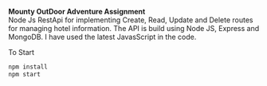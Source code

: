 **Mounty OutDoor Adventure Assignment**    
Node Js RestApi for implementing Create, Read, Update and Delete routes for managing hotel information. The API is build using Node JS, Express and MongoDB.
I have used the latest JavasScript in the code.
	
To Start 
```bash
npm install
npm start
```
	
	
